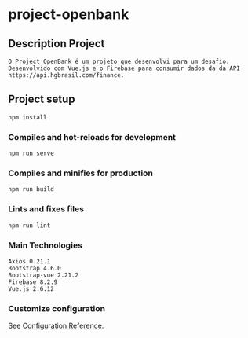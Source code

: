 # project-openbank

## Description Project
```
O Project OpenBank é um projeto que desenvolvi para um desafio. Desenvolvido com Vue.js e o Firebase para consumir dados da da API https://api.hgbrasil.com/finance.
```

## Project setup
```
npm install
```

### Compiles and hot-reloads for development
```
npm run serve
```

### Compiles and minifies for production
```
npm run build
```

### Lints and fixes files
```
npm run lint
```
### Main Technologies
```
Axios 0.21.1
Bootstrap 4.6.0
Bootstrap-vue 2.21.2
Firebase 8.2.9
Vue.js 2.6.12
```

### Customize configuration
See [Configuration Reference](https://cli.vuejs.org/config/).
